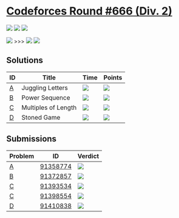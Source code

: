 # [Codeforces Round #666 (Div. 2)](https://codeforces.com/contest/1397)

![](https://img.shields.io/badge/Participation-6-blueviolet) ![](https://img.shields.io/badge/Rank-453-orange) ![](https://img.shields.io/badge/Points-3206-blue)

![](https://img.shields.io/badge/Specialist-1509-cyan) >>> ![](https://img.shields.io/badge/Expert-1677-blue) ![](https://img.shields.io/badge/-%2B168-green)

## Solutions
| ID | Title | Time | Points |
| --- | --- | --- | --- |
| [A](https://codeforces.com/contest/1397/problem/A) | Juggling Letters | ![](https://img.shields.io/badge/-00%3A08-yellowgreen) | ![](https://img.shields.io/badge/-484%2F500-blue) |
| [B](https://codeforces.com/contest/1397/problem/B) | Power Sequence | ![](https://img.shields.io/badge/-00%3A31-yellowgreen) | ![](https://img.shields.io/badge/-876%2F1000-blue) |
| [C](https://codeforces.com/contest/1397/problem/C) | Multiples of Length | ![](https://img.shields.io/badge/-01%3A18-yellowgreen) | ![](https://img.shields.io/badge/-810%2F1250-blue) |
| [D](https://codeforces.com/contest/1397/problem/D) | Stoned Game | ![](https://img.shields.io/badge/-01%3A42-yellowgreen) | ![](https://img.shields.io/badge/-1036%2F1750-blue) |

## Submissions
| Problem | ID | Verdict |
| --- | --- | --- |
| [A](https://codeforces.com/contest/1397/problem/A) | [91358774](https://codeforces.com/contest/1397/submission/91358774) | ![](https://img.shields.io/badge/-Accepted-brightgreen) |
| [B](https://codeforces.com/contest/1397/problem/B) | [91372857](https://codeforces.com/contest/1397/submission/91372857) | ![](https://img.shields.io/badge/-Accepted-brightgreen) |
| [C](https://codeforces.com/contest/1397/problem/C) | [91393534](https://codeforces.com/contest/1397/submission/91393534) | ![](https://img.shields.io/badge/-Wrong%20answer%20on%20pretest%202-red) |
| [C](https://codeforces.com/contest/1397/problem/C) | [91398554](https://codeforces.com/contest/1397/submission/91398554) | ![](https://img.shields.io/badge/-Accepted-brightgreen) |
| [D](https://codeforces.com/contest/1397/problem/D) | [91410838](https://codeforces.com/contest/1397/submission/91410838) | ![](https://img.shields.io/badge/-Accepted-brightgreen) |

